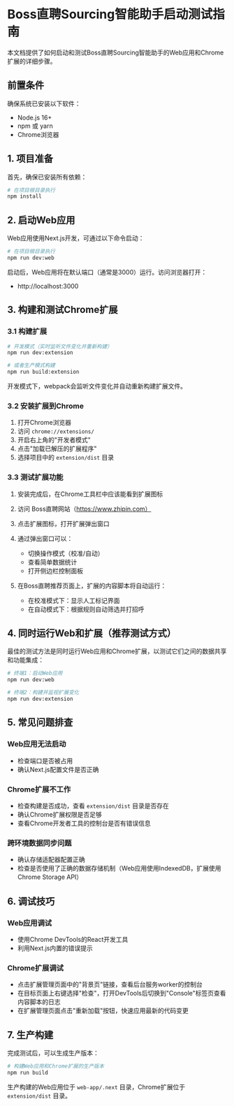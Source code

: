 # Boss直聘Sourcing智能助手启动测试指南

本文档提供了如何启动和测试Boss直聘Sourcing智能助手的Web应用和Chrome扩展的详细步骤。

## 前置条件

确保系统已安装以下软件：
- Node.js 16+
- npm 或 yarn
- Chrome浏览器

## 1. 项目准备

首先，确保已安装所有依赖：

```bash
# 在项目根目录执行
npm install
```

## 2. 启动Web应用

Web应用使用Next.js开发，可通过以下命令启动：

```bash
# 在项目根目录执行
npm run dev:web
```

启动后，Web应用将在默认端口（通常是3000）运行。访问浏览器打开：
- http://localhost:3000

## 3. 构建和测试Chrome扩展

### 3.1 构建扩展

```bash
# 开发模式（实时监听文件变化并重新构建）
npm run dev:extension

# 或者生产模式构建
npm run build:extension
```

开发模式下，webpack会监听文件变化并自动重新构建扩展文件。

### 3.2 安装扩展到Chrome

1. 打开Chrome浏览器
2. 访问 `chrome://extensions/`
3. 开启右上角的"开发者模式"
4. 点击"加载已解压的扩展程序"
5. 选择项目中的 `extension/dist` 目录

### 3.3 测试扩展功能

1. 安装完成后，在Chrome工具栏中应该能看到扩展图标
2. 访问 Boss直聘网站（https://www.zhipin.com）
3. 点击扩展图标，打开扩展弹出窗口
4. 通过弹出窗口可以：
   - 切换操作模式（校准/自动）
   - 查看简单数据统计
   - 打开侧边栏控制面板

5. 在Boss直聘推荐页面上，扩展的内容脚本将自动运行：
   - 在校准模式下：显示人工标记界面
   - 在自动模式下：根据规则自动筛选并打招呼

## 4. 同时运行Web和扩展（推荐测试方式）

最佳的测试方法是同时运行Web应用和Chrome扩展，以测试它们之间的数据共享和功能集成：

```bash
# 终端1：启动Web应用
npm run dev:web

# 终端2：构建并监视扩展变化
npm run dev:extension
```

## 5. 常见问题排查

### Web应用无法启动
- 检查端口是否被占用
- 确认Next.js配置文件是否正确

### Chrome扩展不工作
- 检查构建是否成功，查看 `extension/dist` 目录是否存在
- 确认Chrome扩展权限是否足够
- 查看Chrome开发者工具的控制台是否有错误信息

### 跨环境数据同步问题
- 确认存储适配器配置正确
- 检查是否使用了正确的数据存储机制（Web应用使用IndexedDB，扩展使用Chrome Storage API）

## 6. 调试技巧

### Web应用调试
- 使用Chrome DevTools的React开发工具
- 利用Next.js内置的错误提示

### Chrome扩展调试
- 点击扩展管理页面中的"背景页"链接，查看后台服务worker的控制台
- 在目标页面上右键选择"检查"，打开DevTools后切换到"Console"标签页查看内容脚本的日志
- 在扩展管理页面点击"重新加载"按钮，快速应用最新的代码变更

## 7. 生产构建

完成测试后，可以生成生产版本：

```bash
# 构建Web应用和Chrome扩展的生产版本
npm run build
```

生产构建的Web应用位于 `web-app/.next` 目录，Chrome扩展位于 `extension/dist` 目录。 